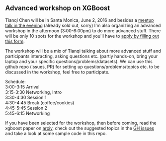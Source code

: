 ## Advanced workshop on XGBoost 

Tianqi Chen will be in Santa Monica, June 2, 2016 and besides a 
[meetup talk in the evening](https://www.eventbrite.com/e/xgboost-a-scalable-tree-boosting-system-tickets-25443090970) 
(already sold out, sorry)
I'm also organizing an advanced workshop in the afternoon (3:00-6:00pm) to do more advanced stuff.
There will be only 10 spots for the workshop and you'll have to 
[apply by filling out this form](https://docs.google.com/forms/d/14rlZFGKBOblu-ynuHp3ev-wrhZqSHQpiHeyjuaVKqN4/viewform?edit_requested=true).

The workshop will be a mix of Tianqi talking about more advanced stuff and participants interacting, asking questions etc. (partly hands-on, bring your laptop and your specific questions/problems/datasets). We can use this github repo (issues, PR) for setting up questions/problems/topics etc. to be discussed in the workshop, feel free to participate.  

Schedule: <br>
3:00-3:15 Arrival <br>
3:15-3:30 Networking, Intro <br>
3:30-4:30 Session 1 <br>
4:30-4:45 Break (coffee/cookies) <br>
4:45-5:45 Session 2 <br>
5:45-6:15 Networking 

If you have been selected for the workshop, then before coming, 
read the xgboost paper on [arxiv](https://arxiv.org/abs/1603.02754), 
check out the suggested topics in the 
[GH issues](https://github.com/szilard/xgboost-adv-workshop-LA/issues) 
and take a look at some sample code in this repo.


